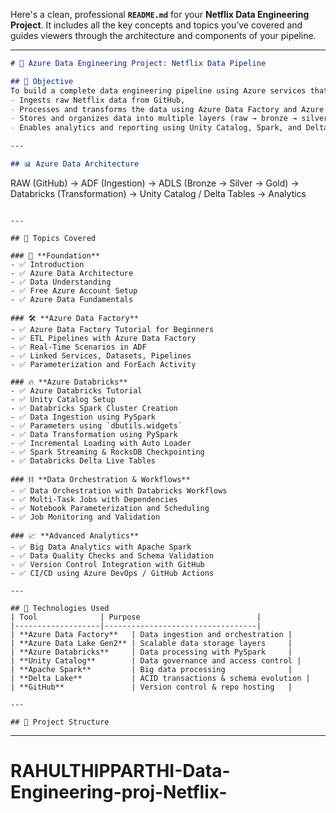 Here's a clean, professional **`README.md`** for your **Netflix Data Engineering Project**. It includes all the key concepts and topics you’ve covered and guides viewers through the architecture and components of your pipeline.

---

```markdown
# 📘 Azure Data Engineering Project: Netflix Data Pipeline

## 🎯 Objective
To build a complete data engineering pipeline using Azure services that:
- Ingests raw Netflix data from GitHub,
- Processes and transforms the data using Azure Data Factory and Azure Databricks,
- Stores and organizes data into multiple layers (raw → bronze → silver → gold),
- Enables analytics and reporting using Unity Catalog, Spark, and Delta Lake.

---

## 📊 Azure Data Architecture

```

RAW (GitHub) → ADF (Ingestion) → ADLS (Bronze → Silver → Gold) → Databricks (Transformation) → Unity Catalog / Delta Tables → Analytics

```

---

## 📂 Topics Covered

### 🧾 **Foundation**
- ✅ Introduction
- ✅ Azure Data Architecture
- ✅ Data Understanding
- ✅ Free Azure Account Setup
- ✅ Azure Data Fundamentals

### 🛠️ **Azure Data Factory**
- ✅ Azure Data Factory Tutorial for Beginners
- ✅ ETL Pipelines with Azure Data Factory
- ✅ Real-Time Scenarios in ADF
- ✅ Linked Services, Datasets, Pipelines
- ✅ Parameterization and ForEach Activity

### 🔥 **Azure Databricks**
- ✅ Azure Databricks Tutorial
- ✅ Unity Catalog Setup
- ✅ Databricks Spark Cluster Creation
- ✅ Data Ingestion using PySpark
- ✅ Parameters using `dbutils.widgets`
- ✅ Data Transformation using PySpark
- ✅ Incremental Loading with Auto Loader
- ✅ Spark Streaming & RocksDB Checkpointing
- ✅ Databricks Delta Live Tables

### ⛓️ **Data Orchestration & Workflows**
- ✅ Data Orchestration with Databricks Workflows
- ✅ Multi-Task Jobs with Dependencies
- ✅ Notebook Parameterization and Scheduling
- ✅ Job Monitoring and Validation

### 📈 **Advanced Analytics**
- ✅ Big Data Analytics with Apache Spark
- ✅ Data Quality Checks and Schema Validation
- ✅ Version Control Integration with GitHub
- ✅ CI/CD using Azure DevOps / GitHub Actions

---

## 🧪 Technologies Used
| Tool              | Purpose                          |
|-------------------|----------------------------------|
| **Azure Data Factory**   | Data ingestion and orchestration |
| **Azure Data Lake Gen2** | Scalable data storage layers     |
| **Azure Databricks**     | Data processing with PySpark     |
| **Unity Catalog**        | Data governance and access control |
| **Apache Spark**         | Big data processing              |
| **Delta Lake**           | ACID transactions & schema evolution |
| **GitHub**               | Version control & repo hosting   |

---

## 📁 Project Structure
```

---


# RAHULTHIPPARTHI-Data-Engineering-proj-Netflix-
